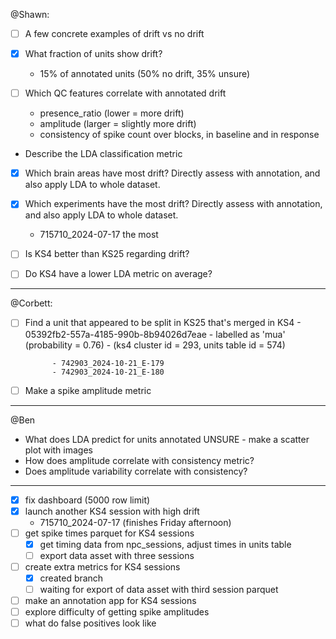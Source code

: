 @Shawn:
- [ ] A few concrete examples of drift vs no drift

- [x] What fraction of units show drift? 
     - 15% of annotated units (50% no drift, 35% unsure)

- [ ] Which QC features correlate with annotated drift
    - presence_ratio (lower = more drift)
    - amplitude (larger = slightly more drift)
    - consistency of spike count over blocks, in baseline and in response

- Describe the LDA classification metric

- [x] Which brain areas have most drift? Directly assess with annotation, and also apply LDA to whole dataset.

- [x] Which experiments have the most drift? Directly assess with annotation, and also apply LDA to whole dataset.
    - 715710_2024-07-17 the most 
- [ ] Is KS4 better than KS25 regarding drift? 
- [ ] Do KS4 have a lower LDA metric on average?

---
@Corbett:
- [ ] Find a unit that appeared to be split in KS25 that's merged in KS4
        - 05392fb2-557a-4185-990b-8b94026d7eae
        - labelled as 'mua' (probability = 0.76)
        - (ks4 cluster id = 293, units table id = 574)
        
            - 742903_2024-10-21_E-179
            - 742903_2024-10-21_E-180

- [ ] Make a spike amplitude metric

---
@Ben 
- What does LDA predict for units annotated UNSURE - make a scatter plot with images
- How does amplitude correlate with consistency metric?
- Does amplitude variability correlate with consistency?

---
- [x] fix dashboard (5000 row limit)
- [x] launch another KS4 session with high drift
    - 715710_2024-07-17 (finishes Friday afternoon)
- [ ] get spike times parquet for KS4 sessions 
    - [x] get timing data from npc_sessions, adjust times in units table
    - [ ] export data asset with three sessions
- [ ] create extra metrics for KS4 sessions 
    - [x] created branch
    - [ ] waiting for export of data asset with third session parquet
- [ ] make an annotation app for KS4 sessions
- [ ] explore difficulty of getting spike amplitudes
- [ ] what do false positives look like